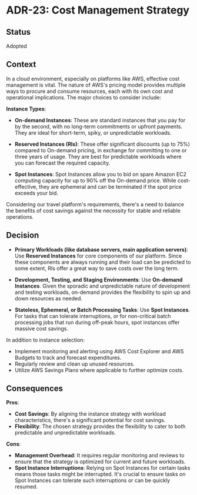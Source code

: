 # ADR-23: Cost Management Strategy

## Status

Adopted

## Context

In a cloud environment, especially on platforms like AWS, effective cost management is vital. The nature of AWS's pricing model provides multiple ways to procure and consume resources, each with its own cost and operational implications. The major choices to consider include:

**Instance Types**:

- **On-demand Instances**: These are standard instances that you pay for by the second, with no long-term commitments or upfront payments. They are ideal for short-term, spiky, or unpredictable workloads.

- **Reserved Instances (RIs)**: These offer significant discounts (up to 75%) compared to On-demand pricing, in exchange for committing to one or three years of usage. They are best for predictable workloads where you can forecast the required capacity.

- **Spot Instances**: Spot Instances allow you to bid on spare Amazon EC2 computing capacity for up to 90% off the On-demand price. While cost-effective, they are ephemeral and can be terminated if the spot price exceeds your bid.

Considering our travel platform's requirements, there's a need to balance the benefits of cost savings against the necessity for stable and reliable operations.

## Decision

- **Primary Workloads (like database servers, main application servers)**: Use **Reserved Instances** for core components of our platform. Since these components are always running and their load can be predicted to some extent, RIs offer a great way to save costs over the long term.

- **Development, Testing, and Staging Environments**: Use **On-demand Instances**. Given the sporadic and unpredictable nature of development and testing workloads, on-demand provides the flexibility to spin up and down resources as needed.

- **Stateless, Ephemeral, or Batch Processing Tasks**: Use **Spot Instances**. For tasks that can tolerate interruptions, or for non-critical batch processing jobs that run during off-peak hours, spot instances offer massive cost savings.

In addition to instance selection:

- Implement monitoring and alerting using AWS Cost Explorer and AWS Budgets to track and forecast expenditures.
- Regularly review and clean up unused resources.
- Utilize AWS Savings Plans where applicable to further optimize costs.

## Consequences

**Pros**:

- **Cost Savings**: By aligning the instance strategy with workload characteristics, there's a significant potential for cost savings.
- **Flexibility**: The chosen strategy provides the flexibility to cater to both predictable and unpredictable workloads.

**Cons**:

- **Management Overhead**: It requires regular monitoring and reviews to ensure that the strategy is optimized for current and future workloads.
- **Spot Instance Interruptions**: Relying on Spot Instances for certain tasks means those tasks might be interrupted. It's crucial to ensure tasks on Spot Instances can tolerate such interruptions or can be quickly resumed.
